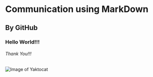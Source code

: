 # Communication using MarkDown
## By GitHub
### Hello World!!!
###### Thank You!!!
![Image of Yaktocat](https://octodex.github.com/images/yaktocat.png)
